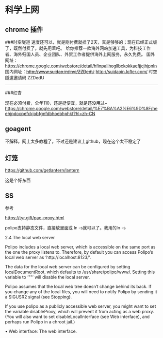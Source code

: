 # 科学上网


## chrome 插件
###时空隧道
速度还可以，就是刚付费就挂了2天，真是够够的；现在已经正式版了，既然付费了，就先用着吧。
给你推荐一款海外网站加速工具，为科技工作者、海外归国人员、企业团队、外贸工作者提供海外上网服务，永久免费。
国外网址：https://chrome.google.com/webstore/detail/hfinpallhogllbckokkaefjjcjhjpnln
国内网址：~~http://www.suidao.in/invi/ZZDedU~~ http://suidaoin.lofter.com/
时空隧道邀请码 ZZDedU

-----------


###红杏

现在必须付费，全年110，还是挺便宜，就是还没用过~
https://chrome.google.com/webstore/detail/%E7%BA%A2%E6%9D%8F/heehjpdocpefckjobfgnfdbhoebhphkf?hl=zh-CN

## goagent

不解释，网上太多教程了，不过还是建议上github，现在这个太不稳定了


## 灯笼
https://github.com/getlantern/lantern

这是个好东西


## SS
参考

https://tyr.gift/pac-proxy.html

polipo支持静态文件，直接放里面或 ln -s就可以了。我用的ln -s

2.4 The local web server

Polipo includes a local web server, which is accessible on the same port as the one the proxy listens to. Therefore, by default you can access Polipo’s local web server as ‘http://localhost:8123/’.

The data for the local web server can be configured by setting localDocumentRoot, which defaults to /usr/share/polipo/www/. Setting this variable to ‘""’ will disable the local server.

Polipo assumes that the local web tree doesn’t change behind its back. If you change any of the local files, you will need to notify Polipo by sending it a SIGUSR2 signal (see Stopping).

If you use polipo as a publicly accessible web server, you might want to set the variable disableProxy, which will prevent it from acting as a web proxy. (You will also want to set disableLocalInterface (see Web interface), and perhaps run Polipo in a chroot jail.)

• Web interface:	  	The web interface.